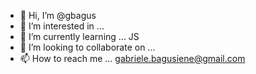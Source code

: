 - 👋 Hi, I’m @gbagus
- 👀 I’m interested in ... 
- 🌱 I’m currently learning ... JS
- 💞️ I’m looking to collaborate on ...
- 📫 How to reach me ... gabriele.bagusiene@gmail.com

<!---
gbagus/gbagus is a ✨ special ✨ repository because its `README.md` (this file) appears on your GitHub profile.
You can click the Preview link to take a look at your changes.
--->
